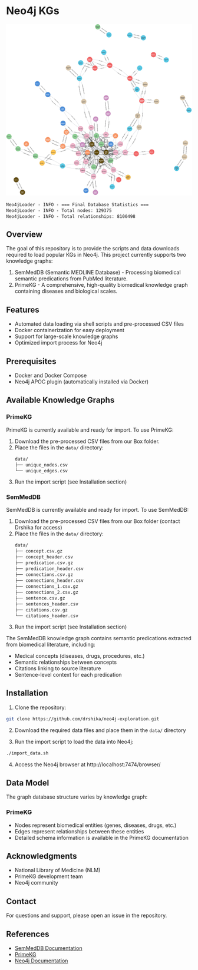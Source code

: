 # Neo4j KGs

![alt text](primekg.png)

    Neo4jLoader - INFO - === Final Database Statistics ===
    Neo4jLoader - INFO - Total nodes: 129375
    Neo4jLoader - INFO - Total relationships: 8100498

## Overview
The goal of this repository is to provide the scripts and data downloads required to load popular KGs in Neo4j. This project currently supports two knowledge graphs:
1. SemMedDB (Semantic MEDLINE Database) - Processing biomedical semantic predications from PubMed literature. 
2. PrimeKG - A comprehensive, high-quality biomedical knowledge graph containing diseases and biological scales. 

## Features
- Automated data loading via shell scripts and pre-processed CSV files
- Docker containerization for easy deployment
- Support for large-scale knowledge graphs
- Optimized import process for Neo4j

## Prerequisites
- Docker and Docker Compose
- Neo4j APOC plugin (automatically installed via Docker)

## Available Knowledge Graphs

### PrimeKG
PrimeKG is currently available and ready for import. To use PrimeKG:

1. Download the pre-processed CSV files from our Box folder. 
2. Place the files in the `data/` directory:
   ```
   data/
   ├── unique_nodes.csv
   └── unique_edges.csv
   ```
3. Run the import script (see Installation section)

### SemMedDB
SemMedDB is currently available and ready for import. To use SemMedDB:

1. Download the pre-processed CSV files from our Box folder (contact Drshika for access)
2. Place the files in the `data/` directory:
   ```
   data/
   ├── concept.csv.gz
   ├── concept_header.csv
   ├── predication.csv.gz
   ├── predication_header.csv
   ├── connections.csv.gz
   ├── connections_header.csv
   ├── connections_1.csv.gz
   ├── connections_2.csv.gz
   ├── sentence.csv.gz
   ├── sentences_header.csv
   ├── citations.csv.gz
   └── citations_header.csv
   ```
3. Run the import script (see Installation section)

The SemMedDB knowledge graph contains semantic predications extracted from biomedical literature, including:
- Medical concepts (diseases, drugs, procedures, etc.)
- Semantic relationships between concepts
- Citations linking to source literature
- Sentence-level context for each predication

## Installation
1. Clone the repository:
```bash
git clone https://github.com/drshika/neo4j-exploration.git
```

2. Download the required data files and place them in the `data/` directory

3. Run the import script to load the data into Neo4j:
```bash
./import_data.sh
```

4. Access the Neo4j browser at http://localhost:7474/browser/

## Data Model
The graph database structure varies by knowledge graph:

### PrimeKG
- Nodes represent biomedical entities (genes, diseases, drugs, etc.)
- Edges represent relationships between these entities
- Detailed schema information is available in the PrimeKG documentation

## Acknowledgments
- National Library of Medicine (NLM)
- PrimeKG development team
- Neo4j community

## Contact
For questions and support, please open an issue in the repository.

## References
- [SemMedDB Documentation](https://lhncbc.nlm.nih.gov/ii/tools/SemRep_SemMedDB_SKR/dbinfo.html)
- [PrimeKG](https://github.com/mims-harvard/PrimeKG)
- [Neo4j Documentation](https://neo4j.com/docs/)